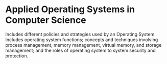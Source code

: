 # Applied Operating Systems in Computer Science
Includes different policies and strategies used by an Operating System. Includes operating system functions; concepts and techniques involving process management, memory management, virtual memory, and storage management; and the roles of operating system to system security and protection.
